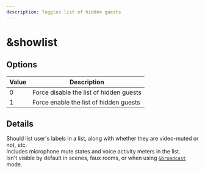 ```yaml
---
description: Toggles list of hidden guests
---
```


# \&showlist

## Options

| Value | Description                             |
| ----- | --------------------------------------- |
| 0     | Force disable the list of hidden guests |
| 1     | Force enable the list of hidden guests  |

## Details

Should list user's labels in a list, along with whether they are video-muted or not, etc.\
Includes microphone mute states and voice activity meters in the list.\
Isn't visible by default in scenes, faux rooms, or when using [`&broadcast`](../advanced-settings/video-parameters/broadcast.md) mode.
